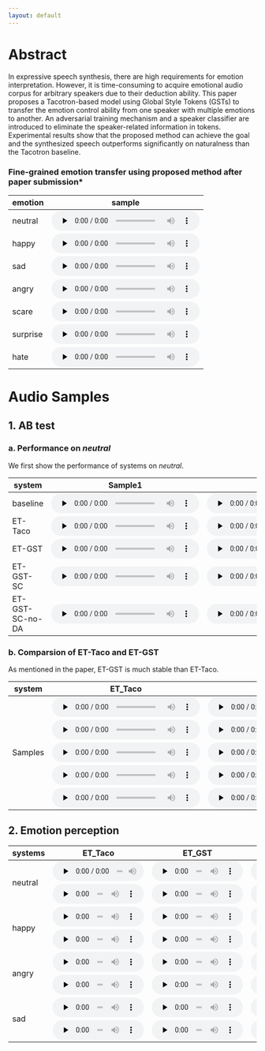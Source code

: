 ```yaml
---
layout: default
---
```


<!-- <h1 align='center'><font size='10'> Emotion Transfer Based on Global Style Tokens and Adversarial Training </font></h1>

<center>Pengfei Wu, Junjie Pan, Junhui Zhang, Chenchang Xu, Lin Wu, Xiang Yin, Zejun Ma</center>
 -->
# Abstract

In expressive speech synthesis, there are high requirements for emotion interpretation. However, it is time-consuming to acquire emotional audio corpus for arbitrary speakers due to their deduction ability. This paper proposes a Tacotron-based model using Global Style Tokens (GSTs) to transfer the emotion control ability from one speaker with multiple emotions to another. An adversarial training mechanism and a speaker classifier are introduced to eliminate the speaker-related information in tokens. Experimental results show that the proposed method can achieve the goal and the synthesized speech outperforms significantly on naturalness than the Tacotron baseline.        

### Fine-grained emotion transfer using proposed method after paper submission*

|emotion|sample|
| --- | --- |
| neutral | <audio id="audio" controls="" preload="none" style="height: 40px"> <source id="wav" src="audios/fine-grain/neutral.wav"></audio> |
| happy | <audio id="audio" controls="" preload="none" style="height: 40px"> <source id="wav" src="audios/fine-grain/happy.wav"></audio> |
| sad | <audio id="audio" controls="" preload="none" style="height: 40px"> <source id="wav" src="audios/fine-grain/sad.wav"></audio> |
| angry | <audio id="audio" controls="" preload="none" style="height: 40px"> <source id="wav" src="audios/fine-grain/angry.wav"></audio> |
| scare | <audio id="audio" controls="" preload="none" style="height: 40px"> <source id="wav" src="audios/fine-grain/scare.wav"></audio> |
| surprise | <audio id="audio" controls="" preload="none" style="height: 40px"> <source id="wav" src="audios/fine-grain/surprise.wav"></audio> |
| hate | <audio id="audio" controls="" preload="none" style="height: 40px"> <source id="wav" src="audios/fine-grain/hate.wav"></audio> |

# Audio Samples
## 1. AB test
### a. Performance on *neutral*
We first show the performance of systems on *neutral*. 

| system| Sample1 | Sample2|
| --- | --- | --- |
| baseline | <audio id="audio" controls="" preload="none" style="height: 40px"> <source id="wav" src="audios/ab/1_neutral/baseline/1.wav"></audio> | <audio id="audio" controls="" preload="none" style="height: 40px"> <source id="wav" src="audios/ab/1_neutral/baseline/2.wav"></audio> |
| ET-Taco | <audio id="audio" controls="" preload="none" style="height: 40px"> <source id="wav" src="audios/ab/1_neutral/ET_Taco/1.wav"></audio> | <audio id="audio" controls="" preload="none" style="height: 40px"> <source id="wav" src="audios/ab/1_neutral/ET_Taco/2.wav"></audio> |
| ET-GST | <audio id="audio" controls="" preload="none" style="height: 40px"> <source id="wav" src="audios/ab/1_neutral/GST/1.wav"></audio> | <audio id="audio" controls="" preload="none" style="height: 40px"> <source id="wav" src="audios/ab/1_neutral/GST/2.wav"></audio> |
| ET-GST-SC | <audio id="audio" controls="" preload="none" style="height: 40px"> <source id="wav" src="audios/ab/1_neutral/GST_SC/1.wav"></audio> | <audio id="audio" controls="" preload="none" style="height: 40px"> <source id="wav" src="audios/ab/1_neutral/GST_SC/2.wav"></audio> |
| ET-GST-SC-no-DA | <audio id="audio" controls="" preload="none" style="height: 40px"> <source id="wav" src="audios/ab/1_neutral/GST_SC_no_DA/1.wav"></audio> | <audio id="audio" controls="" preload="none" style="height: 40px"> <source id="wav" src="audios/ab/1_neutral/GST_SC_no_DA/2.wav"></audio> |

### b. Comparsion of ET-Taco and ET-GST
As mentioned in the paper, ET-GST is much stable than ET-Taco.

<table>
<thead>
  <tr>
    <th>system</th>
    <th>ET_Taco</th>
    <th>ET_GST</th>
  </tr>
</thead>
<tbody>
  <tr>
    <td rowspan="5">Samples</td>
    <td> <audio id="audio" controls="" preload="none" style="height: 40px"> <source id="wav" src="audios/ab/2_ET_Taco_GST/ET_Taco/1.wav"></audio> </td>
    <td> <audio id="audio" controls="" preload="none" style="height: 40px"> <source id="wav" src="audios/ab/2_ET_Taco_GST/ET_GST/1.wav"></audio> </td>
  </tr>
  <tr>
    <td> <audio id="audio" controls="" preload="none" style="height: 40px"> <source id="wav" src="audios/ab/2_ET_Taco_GST/ET_Taco/2.wav"></audio> </td>
    <td> <audio id="audio" controls="" preload="none" style="height: 40px"> <source id="wav" src="audios/ab/2_ET_Taco_GST/ET_GST/2.wav"></audio> </td>
  </tr>
  <tr>
    <td> <audio id="audio" controls="" preload="none" style="height: 40px"> <source id="wav" src="audios/ab/2_ET_Taco_GST/ET_Taco/3.wav"></audio> </td>
    <td> <audio id="audio" controls="" preload="none" style="height: 40px"> <source id="wav" src="audios/ab/2_ET_Taco_GST/ET_GST/3.wav"></audio> </td>
  </tr>
  <tr>
    <td> <audio id="audio" controls="" preload="none" style="height: 40px"> <source id="wav" src="audios/ab/2_ET_Taco_GST/ET_Taco/4.wav"></audio> </td>
    <td> <audio id="audio" controls="" preload="none" style="height: 40px"> <source id="wav" src="audios/ab/2_ET_Taco_GST/ET_GST/4.wav"></audio> </td>
  </tr>
  <tr>
    <td> <audio id="audio" controls="" preload="none" style="height: 40px"> <source id="wav" src="audios/ab/2_ET_Taco_GST/ET_Taco/5.wav"></audio> </td>
    <td> <audio id="audio" controls="" preload="none" style="height: 40px"> <source id="wav" src="audios/ab/2_ET_Taco_GST/ET_GST/5.wav"></audio> </td>
  </tr>
</tbody>
</table>


## 2. Emotion perception

<table>
<thead>
  <tr>
    <th>systems</th>
    <th>ET_Taco</th>
    <th>ET_GST</th>
    <th>ET_GST_SC</th>
  </tr>
</thead>
<tbody>
  <!-- neutral -->
  <tr>
    <td rowspan="2">neutral</td>
    <td> <audio id="audio" controls="" preload="none" style="height: 40px;width: 185px"> <source id="wav" src="audios/emotion_perception/ET_Taco/neutral/1.wav"></audio> </td>
    <td> <audio id="audio" controls="" preload="none" style="height: 40px;width: 185px"> <source id="wav" src="audios/emotion_perception/ET_GST/neutral/1.wav"></audio> </td>
    <td> <audio id="audio" controls="" preload="none" style="height: 40px;width: 185px"> <source id="wav" src="audios/emotion_perception/ET_GST_SC/neutral/1.wav"></audio> </td>
  </tr>
  <tr>
    <td> <audio id="audio" controls="" preload="none" style="height: 40px;width: 185px"> <source id="wav" src="audios/emotion_perception/ET_Taco/neutral/2.wav"></audio> </td>
    <td> <audio id="audio" controls="" preload="none" style="height: 40px;width: 185px"> <source id="wav" src="audios/emotion_perception/ET_GST/neutral/2.wav"></audio> </td>
    <td> <audio id="audio" controls="" preload="none" style="height: 40px;width: 185px"> <source id="wav" src="audios/emotion_perception/ET_GST_SC/neutral/2.wav"></audio> </td>
  </tr>
  <!-- happy -->
  <tr>
    <td rowspan="2">happy</td>
    <td> <audio id="audio" controls="" preload="none" style="height: 40px;width: 185px"> <source id="wav" src="audios/emotion_perception/ET_Taco/happy/1.wav"></audio> </td>
    <td> <audio id="audio" controls="" preload="none" style="height: 40px;width: 185px"> <source id="wav" src="audios/emotion_perception/ET_GST/happy/1.wav"></audio> </td>
    <td> <audio id="audio" controls="" preload="none" style="height: 40px;width: 185px"> <source id="wav" src="audios/emotion_perception/ET_GST_SC/happy/1.wav"></audio> </td>
  </tr>
  <tr>
    <td> <audio id="audio" controls="" preload="none" style="height: 40px;width: 185px"> <source id="wav" src="audios/emotion_perception/ET_Taco/happy/2.wav"></audio> </td>
    <td> <audio id="audio" controls="" preload="none" style="height: 40px;width: 185px"> <source id="wav" src="audios/emotion_perception/ET_GST/happy/2.wav"></audio> </td>
    <td> <audio id="audio" controls="" preload="none" style="height: 40px;width: 185px"> <source id="wav" src="audios/emotion_perception/ET_GST_SC/happy/2.wav"></audio> </td>
  </tr>
  <!-- angry -->
  <tr>
    <td rowspan="2">angry</td>
    <td> <audio id="audio" controls="" preload="none" style="height: 40px;width: 185px"> <source id="wav" src="audios/emotion_perception/ET_Taco/angry/1.wav"></audio> </td>
    <td> <audio id="audio" controls="" preload="none" style="height: 40px;width: 185px"> <source id="wav" src="audios/emotion_perception/ET_GST/angry/1.wav"></audio> </td>
    <td> <audio id="audio" controls="" preload="none" style="height: 40px;width: 185px"> <source id="wav" src="audios/emotion_perception/ET_GST_SC/angry/1.wav"></audio> </td>
  </tr>
  <tr>
    <td> <audio id="audio" controls="" preload="none" style="height: 40px;width: 185px"> <source id="wav" src="audios/emotion_perception/ET_Taco/angry/2.wav"></audio> </td>
    <td> <audio id="audio" controls="" preload="none" style="height: 40px;width: 185px"> <source id="wav" src="audios/emotion_perception/ET_GST/angry/2.wav"></audio> </td>
    <td> <audio id="audio" controls="" preload="none" style="height: 40px;width: 185px"> <source id="wav" src="audios/emotion_perception/ET_GST_SC/angry/2.wav"></audio> </td>
  </tr>
  <!-- sad -->
  <tr>
    <td rowspan="2">sad</td>
    <td> <audio id="audio" controls="" preload="none" style="height: 40px;width: 185px"> <source id="wav" src="audios/emotion_perception/ET_Taco/sad/1.wav"></audio> </td>
    <td> <audio id="audio" controls="" preload="none" style="height: 40px;width: 185px"> <source id="wav" src="audios/emotion_perception/ET_GST/sad/1.wav"></audio> </td>
    <td> <audio id="audio" controls="" preload="none" style="height: 40px;width: 185px"> <source id="wav" src="audios/emotion_perception/ET_GST_SC/sad/1.wav"></audio> </td>
  </tr>
  <tr>
    <td> <audio id="audio" controls="" preload="none" style="height: 40px;width: 185px"> <source id="wav" src="audios/emotion_perception/ET_Taco/sad/2.wav"></audio> </td>
    <td> <audio id="audio" controls="" preload="none" style="height: 40px;width: 185px"> <source id="wav" src="audios/emotion_perception/ET_GST/sad/2.wav"></audio> </td>
    <td> <audio id="audio" controls="" preload="none" style="height: 40px;width: 185px"> <source id="wav" src="audios/emotion_perception/ET_GST_SC/sad/2.wav"></audio> </td>
  </tr>
</tbody>
</table>

